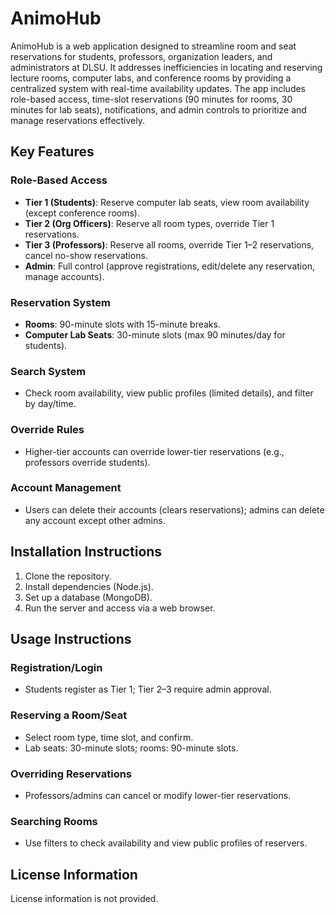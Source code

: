 # AnimoHub

AnimoHub is a web application designed to streamline room and seat reservations for students, professors, organization leaders, and administrators at DLSU. It addresses inefficiencies in locating and reserving lecture rooms, computer labs, and conference rooms by providing a centralized system with real-time availability updates. The app includes role-based access, time-slot reservations (90 minutes for rooms, 30 minutes for lab seats), notifications, and admin controls to prioritize and manage reservations effectively.

## Key Features

### Role-Based Access
- **Tier 1 (Students)**: Reserve computer lab seats, view room availability (except conference rooms).
- **Tier 2 (Org Officers)**: Reserve all room types, override Tier 1 reservations.
- **Tier 3 (Professors)**: Reserve all rooms, override Tier 1–2 reservations, cancel no-show reservations.
- **Admin**: Full control (approve registrations, edit/delete any reservation, manage accounts).

### Reservation System
- **Rooms**: 90-minute slots with 15-minute breaks.
- **Computer Lab Seats**: 30-minute slots (max 90 minutes/day for students).

### Search System
- Check room availability, view public profiles (limited details), and filter by day/time.

### Override Rules
- Higher-tier accounts can override lower-tier reservations (e.g., professors override students).

### Account Management
- Users can delete their accounts (clears reservations); admins can delete any account except other admins.

## Installation Instructions
1. Clone the repository.
2. Install dependencies (Node.js).
3. Set up a database (MongoDB).
5. Run the server and access via a web browser.

## Usage Instructions

### Registration/Login
- Students register as Tier 1; Tier 2–3 require admin approval.

### Reserving a Room/Seat
- Select room type, time slot, and confirm.
- Lab seats: 30-minute slots; rooms: 90-minute slots.

### Overriding Reservations
- Professors/admins can cancel or modify lower-tier reservations.

### Searching Rooms
- Use filters to check availability and view public profiles of reservers.


## License Information
License information is not provided.
